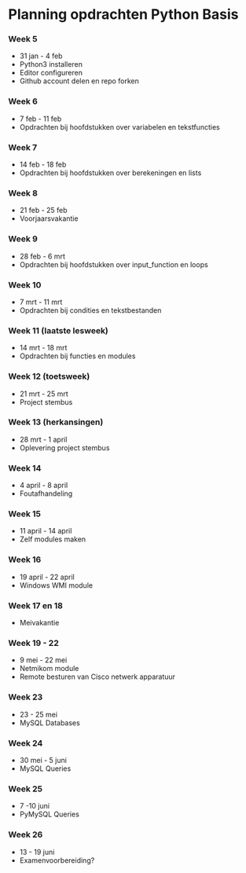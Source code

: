 # Planning opdrachten Python Basis

### Week 5
* 31 jan - 4 feb
* Python3 installeren
* Editor configureren
* Github account delen en repo forken

### Week 6 
* 7 feb - 11 feb  
* Opdrachten bij hoofdstukken over variabelen en tekstfuncties

### Week 7
* 14 feb - 18 feb  
* Opdrachten bij hoofdstukken over berekeningen en lists

### Week 8 
* 21 feb - 25 feb  
* Voorjaarsvakantie 

### Week 9
* 28 feb - 6 mrt  
* Opdrachten bij hoofdstukken over input_function en loops

### Week 10 
* 7 mrt - 11 mrt
* Opdrachten bij condities en tekstbestanden

### Week 11 (laatste lesweek)
* 14 mrt - 18 mrt
* Opdrachten bij functies en modules

### Week 12 (toetsweek)
* 21 mrt - 25 mrt
* Project stembus

### Week 13 (herkansingen)
* 28 mrt - 1 april
* Oplevering project stembus

### Week 14
* 4 april - 8 april
* Foutafhandeling

### Week 15
* 11 april - 14 april
* Zelf modules maken

### Week 16
* 19 april - 22 april
* Windows WMI module

### Week 17 en 18
* Meivakantie

### Week 19 - 22
* 9 mei - 22 mei
* Netmikom module
* Remote besturen van Cisco netwerk apparatuur

### Week 23
* 23 - 25 mei
* MySQL Databases

### Week 24
* 30 mei - 5 juni
* MySQL Queries

### Week 25
* 7 -10 juni
* PyMySQL Queries

### Week 26
* 13 - 19 juni
* Examenvoorbereiding?

